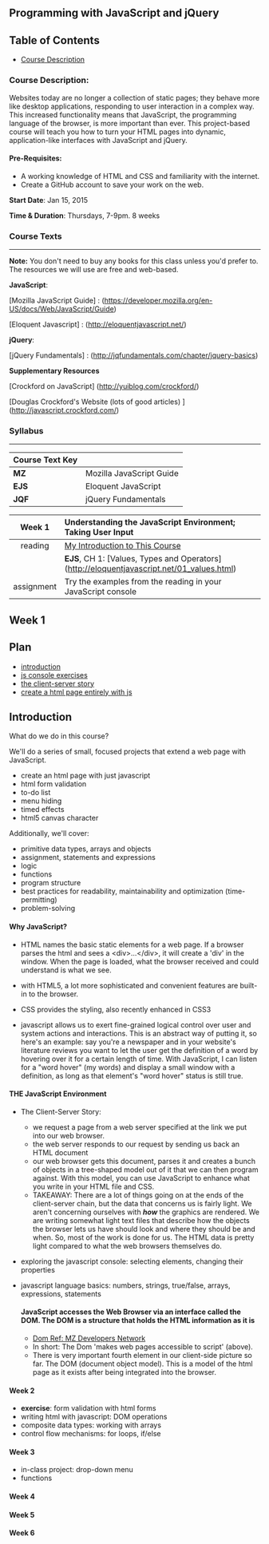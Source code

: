## Programming with JavaScript and jQuery

## Table of Contents
+ [Course Description](#course-description)

### Course Description:

Websites today are no longer a collection of static pages; they behave more like desktop applications, responding to user interaction in a complex way. This increased functionality means that JavaScript, the programming language of the browser, is more important than ever. This project-based course will teach you how to turn your HTML pages into dynamic, application-like interfaces with JavaScript and jQuery. 

#### Pre-Requisites:

+ A working knowledge of HTML and CSS and familiarity with the internet. 
+ Create a GitHub account to save your work on the web.  

**Start Date**: Jan 15, 2015

**Time & Duration**: Thursdays, 7-9pm. 8 weeks




### Course Texts
***
**Note:** You don't need to buy any books for this class unless you'd prefer to.  The resources we will use are free and web-based.


**JavaScript**: 

[Mozilla JavaScript Guide] : (https://developer.mozilla.org/en-US/docs/Web/JavaScript/Guide)

[Eloquent Javascript] : (http://eloquentjavascript.net/)

**jQuery**:

[jQuery Fundamentals] : (http://jqfundamentals.com/chapter/jquery-basics)

**Supplementary Resources**

[Crockford on JavaScript] (http://yuiblog.com/crockford/)

[Douglas Crockford's Website (lots of good articles) ] (http://javascript.crockford.com/)



### Syllabus
***
| Course Text Key |                  |
| --------------- | :--------------- |
| **MZ**  | Mozilla JavaScript Guide | 
| **EJS** | Eloquent JavaScript      |
| **JQF** | jQuery Fundamentals      |


| Week 1 | Understanding the JavaScript Environment; Taking User Input |
|:-------------:|:-----|
| reading       | [My Introduction to This Course](../blob/master/Introduction.md) |
|               | **EJS**, CH 1: [Values, Types and Operators] (http://eloquentjavascript.net/01_values.html) |
| assignment    | Try the examples from the reading in your JavaScript console |
 
 


## Week 1

## Plan
+ [introduction](#introduction)
+ [js console exercises](#js-console-exercises)
+ [the client-server story](#client-server-story)
+ [create a html page entirely with js](#create-a-html-page-entirely-with-js)


## Introduction

What do we do in this course?

We'll do a series of small, focused projects that extend a web page with JavaScript.  

+ create an html page with just javascript
+ html form validation
+ to-do list
+ menu hiding
+ timed effects
+ html5 canvas character
 
Additionally, we'll cover:

+ primitive data types, arrays and objects
+ assignment, statements and expressions
+ logic
+ functions 
+ program structure
+ best practices for readability, maintainability and optimization (time-permitting)
+ problem-solving

#### Why JavaScript?
  + HTML names the basic static elements for a web page. If a browser parses the html and sees a \<div\>...\</div\>, it will create a 'div' in the window.  When the page is loaded, what the browser received and could understand is what we see.

  + with HTML5, a lot more sophisticated and convenient features are built-in to the browser.
  + CSS provides the styling, also recently enhanced in CSS3
  + javascript allows us to exert fine-grained logical control over user and system actions and interactions. This is an abstract way of putting it, so here's an example:  say you're a newspaper and in your website's literature reviews you want to let the user get the definition of a word by hovering over it for a certain length of time.  With JavaScript, I can listen for a "word hover" (my words) and display a small window with a definition, as long as that element's "word hover" status is still true. 
  
#### THE JavaScript Environment
+ The Client-Server Story: 
    + we request a page from a web server specified at the link we put into our web browser.
    + the web server responds to our request by sending us back an HTML document
    + our web browser gets this document, parses it and creates a bunch of objects in a tree-shaped model out of it that we can then program against. With this model, you can use JavaScript to enhance what you write in your HTML file and CSS.  
    + TAKEAWAY: There are a lot of things going on at the ends of the client-server chain, but the data that concerns us is fairly light.  We aren't concerning ourselves with ***how*** the graphics are rendered.  We are writing somewhat light text files that describe how the objects the browser lets us have should look and where they should be and when.  So, most of the work is done for us. The HTML data is pretty light compared to what the web browsers themselves do.  
+ exploring the javascript console: selecting elements, changing their properties
+ javascript language basics: numbers, strings, true/false, arrays, expressions, statements

  #### JavaScript accesses the Web Browser via an interface called the DOM.  The DOM is a structure that holds the HTML information as it is 
  + [Dom Ref: MZ Developers Network](https://developer.mozilla.org/en-US/docs/Web/API/Document_Object_Model/Introduction)
  + In short: The Dom 'makes web pages accessible to script' (above).
  + There is very important fourth element in our client-side picture so far. The DOM (document object model).  This is a model of the html page as it exists after being integrated into the browser. 
  
  
#### Week 2
+ **exercise**: form validation with html forms
+ writing html with javascript: DOM operations
+ composite data types: working with arrays
+ control flow mechanisms: for loops, if/else



#### Week 3
+ in-class project: drop-down menu
+ functions

#### Week 4
#### Week 5
#### Week 6
